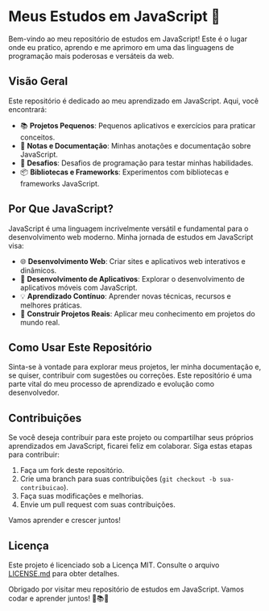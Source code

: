 # Meus Estudos em JavaScript 🚀

Bem-vindo ao meu repositório de estudos em JavaScript! Este é o lugar onde eu pratico, aprendo e me aprimoro em uma das linguagens de programação mais poderosas e versáteis da web.

## Visão Geral

Este repositório é dedicado ao meu aprendizado em JavaScript. Aqui, você encontrará:

- 📚 **Projetos Pequenos**: Pequenos aplicativos e exercícios para praticar conceitos.
- 📘 **Notas e Documentação**: Minhas anotações e documentação sobre JavaScript.
- 🧩 **Desafios**: Desafios de programação para testar minhas habilidades.
- 📦 **Bibliotecas e Frameworks**: Experimentos com bibliotecas e frameworks JavaScript.

## Por Que JavaScript?

JavaScript é uma linguagem incrivelmente versátil e fundamental para o desenvolvimento web moderno. Minha jornada de estudos em JavaScript visa:

- 🌐 **Desenvolvimento Web**: Criar sites e aplicativos web interativos e dinâmicos.
- 🤖 **Desenvolvimento de Aplicativos**: Explorar o desenvolvimento de aplicativos móveis com JavaScript.
- 💡 **Aprendizado Contínuo**: Aprender novas técnicas, recursos e melhores práticas.
- 🚀 **Construir Projetos Reais**: Aplicar meu conhecimento em projetos do mundo real.

## Como Usar Este Repositório

Sinta-se à vontade para explorar meus projetos, ler minha documentação e, se quiser, contribuir com sugestões ou correções. Este repositório é uma parte vital do meu processo de aprendizado e evolução como desenvolvedor.

## Contribuições

Se você deseja contribuir para este projeto ou compartilhar seus próprios aprendizados em JavaScript, ficarei feliz em colaborar. Siga estas etapas para contribuir:

1. Faça um fork deste repositório.
2. Crie uma branch para suas contribuições (`git checkout -b sua-contribuicao`).
3. Faça suas modificações e melhorias.
4. Envie um pull request com suas contribuições.

Vamos aprender e crescer juntos!

## Licença

Este projeto é licenciado sob a Licença MIT. Consulte o arquivo [LICENSE.md](LICENSE.md) para obter detalhes.

Obrigado por visitar meu repositório de estudos em JavaScript. Vamos codar e aprender juntos! 🌟📚🚀
